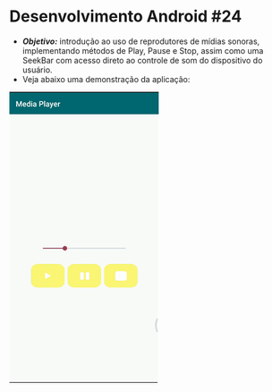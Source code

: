 # Desenvolvimento Android #24
   * ***Objetivo:*** introdução ao uso de reprodutores de mídias sonoras, implementando métodos de Play, Pause e Stop, assim como uma SeekBar com acesso direto ao controle de som do dispositivo do usuário.
   * Veja abaixo uma demonstração da aplicação:
<img src="Instalador/MediaPlayer.gif" alt="GIF do Meu Projeto MediaPlayer">
